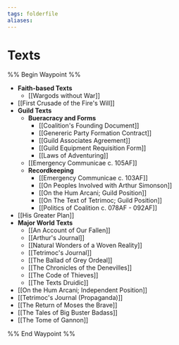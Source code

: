 ```yaml
---
tags: folderfile
aliases:
---
```


# Texts
%% Begin Waypoint %%
- **Faith-based Texts**
	- [[Wargods without War]]
- [[First Crusade of the Fire's Will]]
- **Guild Texts**
	- **Bueracracy and Forms**
		- [[Coalition's Founding Document]]
		- [[Genereric Party Formation Contract]]
		- [[Guild Associates Agreement]]
		- [[Guild Equipment Requisition Form]]
		- [[Laws of Adventuring]]
	- [[Emergency Communicae c. 105AF]]
	- **Recordkeeping**
		- [[Emergency Communicae c. 103AF]]
		- [[On Peoples Involved with Arthur Simonson]]
		- [[On the Hum Arcani; Guild Position]]
		- [[On The Text of Tetrimoc; Guild Position]]
		- [[Politics of Coalition c. 078AF - 092AF]]
- [[His Greater Plan]]
- **Major World Texts**
	- [[An Account of Our Fallen]]
	- [[Arthur's Journal]]
	- [[Natural Wonders of a Woven Reality]]
	- [[Tetrimoc's Journal]]
	- [[The Ballad of Grey Ordeal]]
	- [[The Chronicles of the Denevilles]]
	- [[The Code of Thieves]]
	- [[The Texts Druidic]]
- [[On the Hum Arcani; Independent Position]]
- [[Tetrimoc's Journal (Propaganda)]]
- [[The Return of Moses the Brave]]
- [[The Tales of Big Buster Badass]]
- [[The Tome of Gannon]]

%% End Waypoint %%
